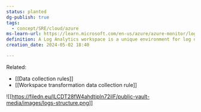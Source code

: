 ```yaml
---
status: planted
dg-publish: true
tags:
  - concept/SRE/cloud/azure
ms-learn-url: https://learn.microsoft.com/en-us/azure/azure-monitor/logs/log-analytics-workspace-overview
definition: A Log Analytics workspace is a unique environment for log data from Azure Monitor and other Azure services, such as Microsoft Sentinel and Microsoft Defender for Cloud.
creation_date: 2024-05-02 18:40

---
```

Related:
* [[Data collection rules]]
* [[Workspace transformation data collection rule]]

![[https://filedn.eu/lLCDT28fW4ahdtipln72iIF/public-vault-media/images/logs-structure.png]]